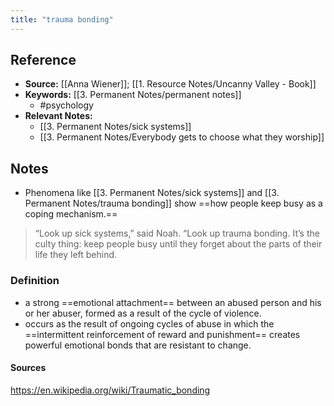 ```yaml
---
title: "trauma bonding"
---
```

## Reference
- **Source:** [[Anna Wiener]]; [[1. Resource Notes/Uncanny Valley - Book]]
- **Keywords:** [[3. Permanent Notes/permanent notes]]
	- #psychology
- **Relevant Notes:**
	- [[3. Permanent Notes/sick systems]]
	- [[3. Permanent Notes/Everybody gets to choose what they worship]]
## Notes
- Phenomena like [[3. Permanent Notes/sick systems]] and [[3. Permanent Notes/trauma bonding]] show ==how people keep busy as a coping mechanism.==
 >  “Look up sick systems,” said Noah. “Look up trauma bonding. It’s the culty thing: keep people busy until they forget about the parts of their life they left behind.

### Definition
- a strong ==emotional attachment== between an abused person and his or her abuser, formed as a result of the cycle of violence.
- occurs as the result of ongoing cycles of abuse in which the ==intermittent reinforcement of reward and punishment== creates powerful emotional bonds that are resistant to change.

#### Sources
https://en.wikipedia.org/wiki/Traumatic_bonding
